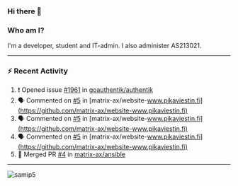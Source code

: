 ### Hi there 👋

### Who am I?
I'm a developer, student and IT-admin. I also administer AS213021.

---
### :zap: Recent Activity
<!--START_SECTION:activity-->
1. ❗️ Opened issue [#1961](https://github.com/goauthentik/authentik/issues/1961) in [goauthentik/authentik](https://github.com/goauthentik/authentik)
2. 🗣 Commented on [#5](https://github.com/matrix-ax/website-www.pikaviestin.fi/issues/5) in [matrix-ax/website-www.pikaviestin.fi](https://github.com/matrix-ax/website-www.pikaviestin.fi)
3. 🗣 Commented on [#5](https://github.com/matrix-ax/website-www.pikaviestin.fi/issues/5) in [matrix-ax/website-www.pikaviestin.fi](https://github.com/matrix-ax/website-www.pikaviestin.fi)
4. 🗣 Commented on [#5](https://github.com/matrix-ax/website-www.pikaviestin.fi/issues/5) in [matrix-ax/website-www.pikaviestin.fi](https://github.com/matrix-ax/website-www.pikaviestin.fi)
5. 🎉 Merged PR [#4](https://github.com/matrix-ax/ansible/pull/4) in [matrix-ax/ansible](https://github.com/matrix-ax/ansible)
<!--END_SECTION:activity-->
---

<img align="center" src="https://github-readme-stats.vercel.app/api?username=samip5&show_icons=true" alt="samip5" />
